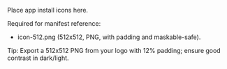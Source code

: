 Place app install icons here.

Required for manifest reference:
- icon-512.png (512x512, PNG, with padding and maskable-safe). 

Tip: Export a 512x512 PNG from your logo with 12% padding; ensure good contrast in dark/light.
